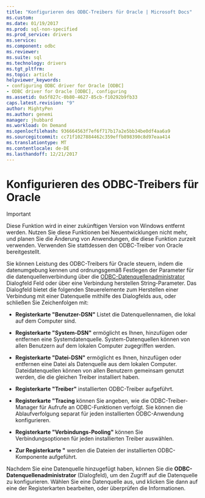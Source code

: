 ```yaml
---
title: "Konfigurieren des ODBC-Treibers für Oracle | Microsoft Docs"
ms.custom: 
ms.date: 01/19/2017
ms.prod: sql-non-specified
ms.prod_service: drivers
ms.service: 
ms.component: odbc
ms.reviewer: 
ms.suite: sql
ms.technology: drivers
ms.tgt_pltfrm: 
ms.topic: article
helpviewer_keywords:
- configuring ODBC driver for Oracle [ODBC]
- ODBC driver for Oracle [ODBC], configuring
ms.assetid: 0a5f827c-0b80-4627-85cb-f10292b9fb33
caps.latest.revision: "9"
author: MightyPen
ms.author: genemi
manager: jhubbard
ms.workload: On Demand
ms.openlocfilehash: 936664563f7ef6f717b17a2e5bb34be0df4aa6a9
ms.sourcegitcommit: cc71f1027884462c359effb898390c8d97eaa414
ms.translationtype: MT
ms.contentlocale: de-DE
ms.lasthandoff: 12/21/2017
---
```

# <a name="configuring-the-odbc-driver-for-oracle"></a>Konfigurieren des ODBC-Treibers für Oracle
> [!IMPORTANT]  
>  Diese Funktion wird in einer zukünftigen Version von Windows entfernt werden. Nutzen Sie diese Funktionen bei Neuentwicklungen nicht mehr, und planen Sie die Änderung von Anwendungen, die diese Funktion zurzeit verwenden. Verwenden Sie stattdessen den ODBC-Treiber von Oracle bereitgestellt.  
  
 Sie können Leistung des ODBC-Treibers für Oracle steuern, indem die datenumgebung kennen und ordnungsgemäß Festlegen der Parameter für die datenquellenverbindung über die [ODBC-Datenquellenadministrator](../../odbc/admin/odbc-data-source-administrator.md) Dialogfeld Feld oder über eine Verbindung herstellen String-Parameter. Das Dialogfeld bietet die folgenden Steuerelemente zum Herstellen einer Verbindung mit einer Datenquelle mithilfe des Dialogfelds aus, oder schließen Sie Zeichenfolgen mit:  
  
-   **Registerkarte "Benutzer-DSN"** Listet die Datenquellennamen, die lokal auf dem Computer sind.  
  
-   **Registerkarte "System-DSN"** ermöglicht es Ihnen, hinzufügen oder entfernen eine Systemdatenquelle. System-Datenquellen können von allen Benutzern auf dem lokalen Computer zugegriffen werden.  
  
-   **Registerkarte "Datei-DSN"** ermöglicht es Ihnen, hinzufügen oder entfernen eine Datei als Datenquelle aus dem lokalen Computer. Dateidatenquellen können von allen Benutzern gemeinsam genutzt werden, die die gleichen Treiber installiert haben.  
  
-   **Registerkarte "Treiber"** installierten ODBC-Treiber aufgeführt.  
  
-   **Registerkarte "Tracing** können Sie angeben, wie die ODBC-Treiber-Manager für Aufrufe an ODBC-Funktionen verfolgt. Sie können die Ablaufverfolgung separat für jeden installierten ODBC-Anwendung konfigurieren.  
  
-   **Registerkarte "Verbindungs-Pooling"** können Sie Verbindungsoptionen für jeden installierten Treiber auswählen.  
  
-   **Zur Registerkarte "** werden die Dateien der installierten ODBC-Komponente aufgeführt.  
  
 Nachdem Sie eine Datenquelle hinzugefügt haben, können Sie die **ODBC-Datenquellenadministrator** (Dialogfeld), um den Zugriff auf die Datenquelle zu konfigurieren. Wählen Sie eine Datenquelle aus, und klicken Sie dann auf eine der Registerkarten bearbeiten, oder überprüfen die Informationen.
